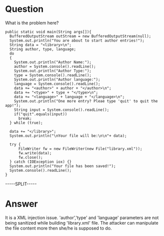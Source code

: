 # Question
 
What is the problem here?
 
```
public static void main(String args[]){  
  BufferedOutputStream outStream = new BufferedOutputStream(null);
  System.out.println("You are about to start author entries!");  
  String data = "<library>\n";
  String author, type, language;
  do
  {
    System.out.println("Author Name:");
    author = System.console().readLine();
    System.out.println("Author Type:");
    type = System.console().readLine();
    System.out.println("Author language:");
    language = System.console().readLine();
    data += "<author>" + author + "</author>\n";
    data += "<type>" + type + "</type>\n";
    data += "<language>" + language + "</language>\n";
    System.out.println("One more entry? Pleae type 'quit' to quit the app!");
    String input = System.console().readLine();
    if("quit".equals(input))
      break;
  } while (true);
  
  data += "</library>";
  System.out.println("\nYour file will be:\n\n"+ data);
  
  try {
      FileWriter fw = new FileWriter(new File("library.xml"));
      fw.write(data);
      fw.close();
  } catch (IOException iox) {}
  System.out.println("Your file has been saved!");
  System.console().readLine();
}
```
 
-----SPLIT-----
 
# Answer

It is a XML injection issue. 'author','type' and 'language' parameters are not being sanitized while building 'library.xml' file. The attacker can manipulate the file content more then she/he is supposed to do.
